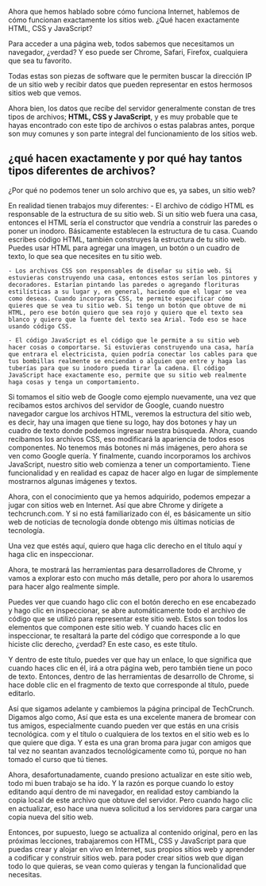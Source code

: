 Ahora que hemos hablado sobre cómo funciona Internet, hablemos de  cómo funcionan exactamente los sitios web. ¿Qué hacen exactamente HTML, CSS y JavaScript?  

Para acceder a una página web, todos sabemos que necesitamos un navegador, ¿verdad? Y eso puede ser Chrome, Safari, Firefox, cualquiera que sea tu favorito.

Todas estas son piezas de software que le permiten buscar la dirección IP de un sitio web y recibir datos que pueden representar en estos hermosos sitios web que vemos. 


Ahora bien, los datos que recibe del servidor generalmente constan de tres tipos de archivos; **HTML, CSS y JavaScript**, y es muy probable que te hayas encontrado con este tipo de archivos o estas palabras antes, porque son muy comunes y son parte integral del funcionamiento de los sitios web.

## ¿qué hacen exactamente y por qué hay tantos tipos diferentes de archivos?

¿Por qué no podemos tener un solo archivo que es, ya sabes, un sitio web? 

En realidad tienen trabajos muy diferentes:
    - El archivo de código HTML es responsable de la estructura de su sitio web. Si un sitio web fuera una casa, entonces el HTML sería el constructor que vendría a construir las paredes o poner un inodoro. Básicamente establecen la estructura de tu casa. Cuando escribes código HTML, también construyes la estructura de tu sitio web. Puedes usar HTML para agregar una imagen, un botón o un cuadro de texto, lo que sea que necesites en tu sitio web. 
    
    - Los archivos CSS son responsables de diseñar su sitio web. Si estuvieras construyendo una casa, entonces estos serían los pintores y decoradores. Estarían pintando las paredes o agregando florituras estilísticas a su lugar y, en general, haciendo que el lugar se vea como deseas. Cuando incorporas CSS, te permite especificar cómo quieres que se vea tu sitio web. Si tengo un botón que obtuve de mi HTML, pero ese botón quiero que sea rojo y quiero que el texto sea blanco y quiero que la fuente del texto sea Arial. Todo eso se hace usando código CSS.

    - El código JavaScript es el código que le permite a su sitio web hacer cosas o comportarse. Si estuvieras construyendo una casa, haría que entrara el electricista, quien podría conectar los cables para que tus bombillas realmente se enciendan o alguien que entre y haga las tuberías para que su inodoro pueda tirar la cadena. El código JavaScript hace exactamente eso, permite que su sitio web realmente haga cosas y tenga un comportamiento. 
    
Si tomamos el sitio web de Google como ejemplo nuevamente, una vez que recibamos estos archivos del servidor de Google, cuando nuestro navegador cargue los archivos HTML, veremos la estructura del sitio web, es decir, hay una imagen que tiene su logo, hay dos botones y hay un cuadro de texto donde podemos ingresar nuestra búsqueda. Ahora, cuando recibamos los archivos CSS, eso modificará la apariencia de todos esos componentes. No tenemos más botones ni más imágenes, pero ahora se ven como Google quería. Y finalmente, cuando incorporamos los archivos JavaScript, nuestro sitio web comienza a tener un comportamiento. Tiene funcionalidad y en realidad es capaz de hacer algo en lugar de simplemente mostrarnos algunas imágenes y textos.  

Ahora, con el conocimiento que ya hemos adquirido, podemos empezar a jugar con sitios web en Internet. Así que abre Chrome y dirígete a techcrunch.com. Y si no está familiarizado con él, es básicamente un sitio web de noticias de tecnología donde obtengo mis últimas noticias de tecnología.

Una vez que estés aquí, quiero que haga clic derecho en el título aquí y haga clic en inspeccionar.

Ahora, te mostrará las herramientas para desarrolladores de Chrome, y vamos a explorar esto con mucho más detalle, pero por ahora lo usaremos para hacer algo realmente simple.  

Puedes ver que cuando hago clic con el botón derecho en ese encabezado y hago clic en inspeccionar, se abre automáticamente todo el archivo de código que se utilizó para representar este sitio web. Estos son todos los elementos que componen este sitio web. Y cuando haces clic en inspeccionar, te resaltará la parte del código que corresponde a lo que hiciste clic derecho, ¿verdad? En este caso, es este título.  

Y dentro de este título, puedes ver que hay un enlace, lo que significa que cuando haces clic en él, irá a otra página web, pero también tiene un poco de texto. Entonces, dentro de las herramientas de desarrollo de Chrome, si hace doble clic en el fragmento de texto que corresponde al título, puede editarlo. 

Así que sigamos adelante y cambiemos la página principal de TechCrunch. Digamos algo como, Así que esta es una excelente manera de bromear con tus amigos, especialmente cuando pueden ver que estás en una crisis tecnológica. com y el título o cualquiera de los
textos en el sitio web es lo que quiere que diga. Y esta es una gran broma para jugar con amigos que tal vez no seantan avanzados tecnológicamente como tú, porque no han tomado el curso que tú tienes. 

Ahora, desafortunadamente, cuando presiono actualizar en este sitio web, todo mi buen trabajo se ha ido. Y la razón es porque cuando lo estoy editando aquí dentro de mi navegador, en realidad estoy cambiando la copia local de este archivo que obtuve del servidor. Pero cuando hago clic en actualizar, eso hace una nueva solicitud a los servidores para cargar una copia nueva del sitio web. 

Entonces, por supuesto, luego se actualiza al contenido original,
pero en las próximas lecciones, trabajaremos con HTML, CSS y JavaScript para que puedas crear y alojar en vivo en Internet, sus
propios sitios web y aprender a codificar y construir sitios web. para
poder crear sitios web que digan todo lo que quieras, se vean como quieras y tengan la funcionalidad que necesitas.

